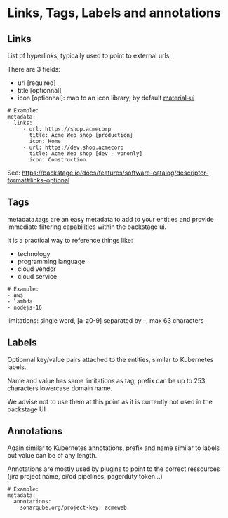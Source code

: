 # Links, Tags, Labels and annotations #

## Links ##

List of hyperlinks, typically used to point to external urls.

There are 3 fields:
- url [required]
- title [optionnal]
- icon [optionnal]: map to an icon library, by default [material-ui](https://mui.com/material-ui/material-icons/)

```
# Example:
metadata:
  links:
     - url: https://shop.acmecorp
       title: Acme Web shop [production]
       icon: Home
     - url: https://dev.shop.acmecorp
       title: Acme Web shop [dev - vpnonly]
       icon: Construction
```

See: https://backstage.io/docs/features/software-catalog/descriptor-format#links-optional

## Tags ##

metadata.tags are an easy metadata to add to your entities and provide immediate filtering capabilities within the backstage ui.

It is a practical way to reference things like:
- technology
- programming language
- cloud vendor
- cloud service

```
# Example:
- aws
- lambda
- nodejs-16
```

limitations: single word, [a-z0-9] separated by -, max 63 characters

## Labels

Optionnal key/value pairs attached to the entities, similar to Kubernetes labels.

Name and value has same limitations as tag, prefix can be up to 253 characters lowercase domain name.

We advise not to use them at this point as it is currently not used in the backstage UI

## Annotations

Again similar to Kubernetes annotations, prefix and name similar to labels but value can be of any length.

Annotations are mostly used by plugins to point to the correct ressources (jira project name, ci/cd pipelines, pagerduty token...)

```
# Example:
metadata:
  annotations:
    sonarqube.org/project-key: acmeweb
```